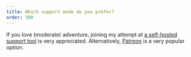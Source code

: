 ```yaml
---
title: Which support mode do you prefer?
order: 500
---
```


If you love (moderate) adventure, joining my attempt at [a self-hosted support
tool](#donate) is very appreciated. Alternatively,
[Patreon](https://www.patreon.com/essentialrandomness) is a very popular option.
